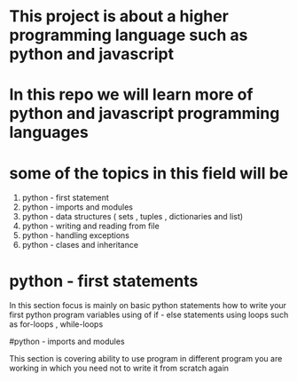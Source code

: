 # This project is about a higher programming language such as python and javascript

# In this repo we will learn more of python and javascript programming languages

# some of the topics in this field will be

1. python - first statement
2. python - imports and modules
3. python - data structures ( sets , tuples , dictionaries and list)
4. python - writing and reading from file
5. python - handling exceptions
6. python - clases and inheritance

# python - first statements

In this section focus is mainly on basic python statements 
how to write your first python program
variables
using of if - else statements
using loops such as for-loops , while-loops

#python - imports and modules

This section is covering ability to use program in different program you are working in which you need not to write it from scratch again

